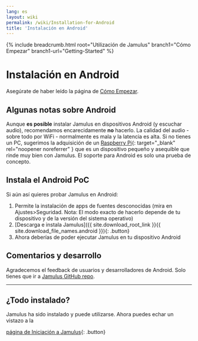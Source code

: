 ```yaml
---
lang: es
layout: wiki
permalink: /wiki/Installation-for-Android
title: 'Instalación en Android'
---
```


{% include breadcrumb.html root="Utilización de Jamulus" branch1="Cómo Empezar" branch1-url="Getting-Started" %}


# Instalación en Android

Asegúrate de haber leído la página de [Cómo Empezar](Getting-Started).

## Algunas notas sobre Android

Aunque **es posible** instalar Jamulus en dispositivos Android (y escuchar audio), recomendamos encarecidamente **no** hacerlo. La calidad del audio - sobre todo por WiFi - normalmente es mala y la latencia es alta. Si no tienes un PC, sugerimos la adquisición de un [Raspberry Pi](https://www.raspberrypi.org/){: target="_blank" rel="noopener noreferrer" } que es un dispositivo pequeño y asequible que rinde muy bien con Jamulus. El soporte para Android es solo una prueba de concepto.

## Instala el Android PoC

Si aún así quieres probar Jamulus en Android:

1. Permite la instalación de apps de fuentes desconocidas (mira en Ajustes>Seguridad. Nota: El modo exacto de hacerlo depende de tu dispositivo y de la versión del sistema operativo)
1. [Descarga e instala Jamulus]({{ site.download_root_link }}{{ site.download_file_names.android }}){: .button}
1. Ahora deberías de poder ejecutar Jamulus en tu dispositivo Android

## Comentarios y desarrollo

Agradecemos el feedback de usuarios y desarrolladores de Android. Solo tienes que ir a [Jamulus GitHub repo](https://github.com/jamulussoftware/jamulus/).

***

## ¿Todo instalado?

Jamulus ha sido instalado y puede utilizarse. Ahora puedes echar un vistazo a la

[página de Iniciación a Jamulus](Getting-Started){: .button}
